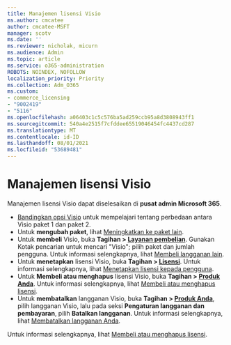 ```yaml
---
title: Manajemen lisensi Visio
ms.author: cmcatee
author: cmcatee-MSFT
manager: scotv
ms.date: ''
ms.reviewer: nicholak, micurn
ms.audience: Admin
ms.topic: article
ms.service: o365-administration
ROBOTS: NOINDEX, NOFOLLOW
localization_priority: Priority
ms.collection: Adm_O365
ms.custom:
- commerce_licensing
- "9002419"
- "5116"
ms.openlocfilehash: a06403c1c5c576ba5ad259ccb95a8d3808943ff1
ms.sourcegitcommit: 540a4e2515f7cfddee65519046454fc4437cd287
ms.translationtype: MT
ms.contentlocale: id-ID
ms.lasthandoff: 08/01/2021
ms.locfileid: "53689481"
---
```

# <a name="visio-license-management"></a>Manajemen lisensi Visio

Manajemen lisensi Visio dapat diselesaikan di **pusat admin Microsoft 365**.

- [Bandingkan opsi Visio](https://www.microsoft.com/microsoft-365/visio/microsoft-visio-plans-and-pricing-compare-visio-options?rtc=1) untuk mempelajari tentang perbedaan antara Visio paket 1 dan paket 2.
- Untuk **mengubah paket**, lihat [Meningkatkan ke paket lain](/microsoft-365/commerce/subscriptions/upgrade-to-different-plan).
- Untuk **membeli** Visio, buka **Tagihan > [Layanan pembelian](https://go.microsoft.com/fwlink/p/?linkid=868433)**. Gunakan Kotak pencarian untuk mencari "Visio"; pilih paket dan jumlah pengguna. Untuk informasi selengkapnya, lihat [Membeli langganan lain](/microsoft-365/commerce/try-or-buy-microsoft-365#buy-a-different-subscription).
- Untuk **menetapkan** lisensi Visio, buka **Tagihan > [Lisensi](https://go.microsoft.com/fwlink/p/?linkid=842264)**. Untuk informasi selengkapnya, lihat [Menetapkan lisensi kepada pengguna](/microsoft-365/admin/manage/assign-licenses-to-users).
- Untuk **Membeli atau menghapus** lisensi Visio, buka **Tagihan > [Produk Anda](https://go.microsoft.com/fwlink/p/?linkid=842054)**. Untuk informasi selengkapnya, lihat [Membeli atau menghapus lisensi](/microsoft-365/commerce/licenses/buy-licenses#buy-or-remove-licenses-for-your-business-subscription).
- Untuk **membatalkan** langganan Visio, buka **Tagihan > [Produk Anda](https://go.microsoft.com/fwlink/p/?linkid=842054)**, pilih langganan Visio, lalu pada seksi **Pengaturan langganan dan pembayaran**, pilih **Batalkan langganan**. Untuk informasi selengkapnya, lihat [Membatalkan langganan Anda](/microsoft-365/commerce/subscriptions/cancel-your-subscription).

Untuk informasi selengkapnya, lihat [Membeli atau menghapus lisensi](/microsoft-365/commerce/licenses/buy-licenses).